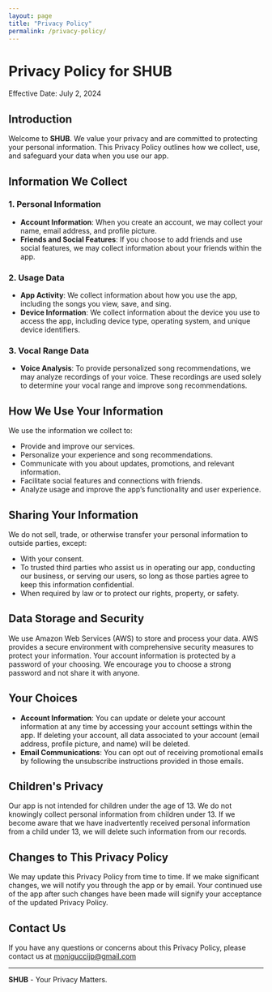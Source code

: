 ```yaml
---
layout: page
title: "Privacy Policy"
permalink: /privacy-policy/
---
```


# Privacy Policy for SHUB

Effective Date: July 2, 2024

## Introduction

Welcome to **SHUB**. We value your privacy and are committed to protecting your personal information. This Privacy Policy outlines how we collect, use, and safeguard your data when you use our app.

## Information We Collect

### 1. Personal Information
- **Account Information**: When you create an account, we may collect your name, email address, and profile picture.
- **Friends and Social Features**: If you choose to add friends and use social features, we may collect information about your friends within the app.

### 2. Usage Data
- **App Activity**: We collect information about how you use the app, including the songs you view, save, and sing.
- **Device Information**: We collect information about the device you use to access the app, including device type, operating system, and unique device identifiers.

### 3. Vocal Range Data
- **Voice Analysis**: To provide personalized song recommendations, we may analyze recordings of your voice. These recordings are used solely to determine your vocal range and improve song recommendations.

## How We Use Your Information

We use the information we collect to:
- Provide and improve our services.
- Personalize your experience and song recommendations.
- Communicate with you about updates, promotions, and relevant information.
- Facilitate social features and connections with friends.
- Analyze usage and improve the app’s functionality and user experience.

## Sharing Your Information

We do not sell, trade, or otherwise transfer your personal information to outside parties, except:
- With your consent.
- To trusted third parties who assist us in operating our app, conducting our business, or serving our users, so long as those parties agree to keep this information confidential.
- When required by law or to protect our rights, property, or safety.

## Data Storage and Security

We use Amazon Web Services (AWS) to store and process your data. AWS provides a secure environment with comprehensive security measures to protect your information. Your account information is protected by a password of your choosing. We encourage you to choose a strong password and not share it with anyone.

## Your Choices

- **Account Information**: You can update or delete your account information at any time by accessing your account settings within the app. If deleting your account, all data associated to your account (email address, profile picture, and name) will be deleted.
- **Email Communications**: You can opt out of receiving promotional emails by following the unsubscribe instructions provided in those emails.

## Children's Privacy

Our app is not intended for children under the age of 13. We do not knowingly collect personal information from children under 13. If we become aware that we have inadvertently received personal information from a child under 13, we will delete such information from our records.

## Changes to This Privacy Policy

We may update this Privacy Policy from time to time. If we make significant changes, we will notify you through the app or by email. Your continued use of the app after such changes have been made will signify your acceptance of the updated Privacy Policy.

## Contact Us

If you have any questions or concerns about this Privacy Policy, please contact us at moniguccijp@gmail.com

---

**SHUB** - Your Privacy Matters.
